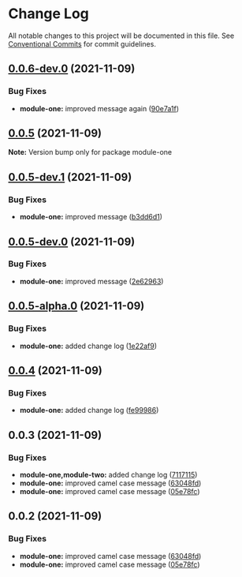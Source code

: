 # Change Log

All notable changes to this project will be documented in this file.
See [Conventional Commits](https://conventionalcommits.org) for commit guidelines.

## [0.0.6-dev.0](https://github.com/russpitre/lerna-conventional-commits-demo/compare/module-one@0.0.5...module-one@0.0.6-dev.0) (2021-11-09)


### Bug Fixes

* **module-one:** improved message again ([90e7a1f](https://github.com/russpitre/lerna-conventional-commits-demo/commit/90e7a1fb93fcee17c7a04627e08f7eff7f3c7b3f))





## [0.0.5](https://github.com/russpitre/lerna-conventional-commits-demo/compare/module-one@0.0.5-dev.1...module-one@0.0.5) (2021-11-09)

**Note:** Version bump only for package module-one





## [0.0.5-dev.1](https://github.com/russpitre/lerna-conventional-commits-demo/compare/module-one@0.0.5-dev.0...module-one@0.0.5-dev.1) (2021-11-09)


### Bug Fixes

* **module-one:** improved message ([b3dd6d1](https://github.com/russpitre/lerna-conventional-commits-demo/commit/b3dd6d14e0f25b1607ba24f422cf18eb317e11f3))





## [0.0.5-dev.0](https://github.com/russpitre/lerna-conventional-commits-demo/compare/module-one@0.0.5-alpha.0...module-one@0.0.5-dev.0) (2021-11-09)


### Bug Fixes

* **module-one:** improved message ([2e62963](https://github.com/russpitre/lerna-conventional-commits-demo/commit/2e629634026df39169fa926f180ca0552ecd4917))





## [0.0.5-alpha.0](https://github.com/russpitre/lerna-conventional-commits-demo/compare/module-one@0.0.4...module-one@0.0.5-alpha.0) (2021-11-09)


### Bug Fixes

* **module-one:** added change log ([1e22af9](https://github.com/russpitre/lerna-conventional-commits-demo/commit/1e22af9437c61128651083a1c0292ea30ef9fe2a))





## [0.0.4](https://github.com/russpitre/lerna-conventional-commits-demo/compare/module-one@0.0.3...module-one@0.0.4) (2021-11-09)


### Bug Fixes

* **module-one:** added change log ([fe99986](https://github.com/russpitre/lerna-conventional-commits-demo/commit/fe999869372b02a247b03ed3fdf9f1ccd8de86a5))





## 0.0.3 (2021-11-09)


### Bug Fixes

* **module-one,module-two:** added change log ([7117115](https://github.com/russpitre/lerna-conventional-commits-demo/commit/7117115be6fa5f336d0679519fab16b1305e8527))
* **module-one:** improved camel case message ([63048fd](https://github.com/russpitre/lerna-conventional-commits-demo/commit/63048fdc855093bebb2fdb4e5d20faddb8c587c8))
* **module-one:** improved camel case message ([05e78fc](https://github.com/russpitre/lerna-conventional-commits-demo/commit/05e78fc184b18a036cd440971abe2860475d127a))





## 0.0.2 (2021-11-09)


### Bug Fixes

* **module-one:** improved camel case message ([63048fd](https://github.com/russpitre/lerna-conventional-commits-demo/commit/63048fdc855093bebb2fdb4e5d20faddb8c587c8))
* **module-one:** improved camel case message ([05e78fc](https://github.com/russpitre/lerna-conventional-commits-demo/commit/05e78fc184b18a036cd440971abe2860475d127a))

